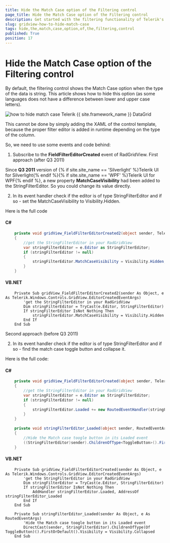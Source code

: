 ```yaml
---
title: Hide the Match Case option of the Filtering control
page_title: Hide the Match Case option of the Filtering control
description: Get started with the filtering functionality of Telerik's {{ site.framework_name }} DataGrid and learn how to hide the Match Case option of the filtering control.
slug: gridview-how-to-hide-match-case
tags: hide,the,match,case,option,of,the,filtering,control
published: True
position: 17
---
```


# Hide the Match Case option of the Filtering control


By default, the filtering control shows the Match Case option when the type of the data is string. This article shows how to hide this option (as some languages does not have a difference between lower and upper case letters).

![how to hide match case Telerik {{ site.framework_name }} DataGrid](images/how_to_hide_match_case_gridview.png)


This cannot be done by simply adding the XAML of the control template, because the proper filter editor is added in runtime depending on the type of the column.

So, we need to use some events and code behind:

1. Subscribe to the __FieldFilterEditorCreated__ event of RadGridView.
First approach (after Q3 2011)

Since __Q3 2011__ version of {% if site.site_name == 'Silverlight' %}Telerik UI for Silverlight{% endif %}{% if site.site_name == 'WPF' %}Telerik UI for WPF{% endif %}, a new property __MatchCaseVisibility__ had been added to the StringFilterEditor. So you could change its value directly.
            

2. In its event handler check if the editor is of type StringFilterEditor and if so - set the MatchCaseVisibility to Visibility.Hidden.
              

Here is the full code

#### __C#__

```C#
	private void gridView_FieldFilterEditorCreated2(object sender, Telerik.Windows.Controls.GridView.EditorCreatedEventArgs e)
	{
	    //get the StringFilterEditor in your RadGridView
	    var stringFilterEditor = e.Editor as StringFilterEditor;
	    if (stringFilterEditor != null)
	    {
	        stringFilterEditor.MatchCaseVisibility = Visibility.Hidden;
	    }
	}
```


#### __VB.NET__

```VB.NET
	Private Sub gridView_FieldFilterEditorCreated2(sender As Object, e As Telerik.Windows.Controls.GridView.EditorCreatedEventArgs)
	    'get the StringFilterEditor in your RadGridView
	    Dim stringFilterEditor = TryCast(e.Editor, StringFilterEditor)
	    If stringFilterEditor IsNot Nothing Then
	        stringFilterEditor.MatchCaseVisibility = Visibility.Hidden
	    End If
	End Sub
```

Second approach (before Q3 2011)

2. In its event handler check if the editor is of type StringFilterEditor and if so - find the match case toggle button and collapse it.

Here is the full code:

#### __C#__

```C#
	private void gridView_FieldFilterEditorCreated(object sender, Telerik.Windows.Controls.GridView.EditorCreatedEventArgs e)
	{
	    //get the StringFilterEditor in your RadGridView
	    var stringFilterEditor = e.Editor as StringFilterEditor;
	    if (stringFilterEditor != null)
	    {
	        stringFilterEditor.Loaded += new RoutedEventHandler(stringFilterEditor_Loaded);
	    }
	}
	
	private void stringFilterEditor_Loaded(object sender, RoutedEventArgs e)
	{
	    //Hide the Match case toogle button in its Loaded event
	    ((StringFilterEditor)sender).ChildrenOfType<ToggleButton>().FirstOrDefault().Visibility = Visibility.Collapsed;
	}
```

#### __VB.NET__

```VB.NET
	Private Sub gridView_FieldFilterEditorCreated(sender As Object, e As Telerik.Windows.Controls.GridView.EditorCreatedEventArgs)
	    'get the StringFilterEditor in your RadGridView
	    Dim stringFilterEditor = TryCast(e.Editor, StringFilterEditor)
	    If stringFilterEditor IsNot Nothing Then
	        AddHandler stringFilterEditor.Loaded, AddressOf stringFilterEditor_Loaded
	    End If
	End Sub
	
	Private Sub stringFilterEditor_Loaded(sender As Object, e As RoutedEventArgs)
	    'Hide the Match case toogle button in its Loaded event
	    DirectCast(sender, StringFilterEditor).ChildrenOfType(Of ToggleButton)().FirstOrDefault().Visibility = Visibility.Collapsed
	End Sub
```




